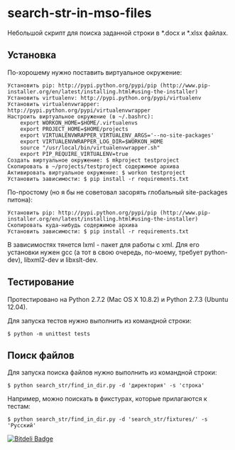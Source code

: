 search-str-in-mso-files
======================

Небольшой скрипт для поиска заданной строки в *.docx и *.xlsx файлах.


Установка
---------

По-хорошему нужно поставить виртуальное окружение:

    Установить pip: http://pypi.python.org/pypi/pip (http://www.pip-installer.org/en/latest/installing.html#using-the-installer)
    Установить virtualenv: http://pypi.python.org/pypi/virtualenv
    Установить virtualenvwrapper: http://pypi.python.org/pypi/virtualenvwrapper
    Настроить виртуальное окружение (в ~/.bashrc):
        export WORKON_HOME=$HOME/.virtualenvs
        export PROJECT_HOME=$HOME/projects
        export VIRTUALENVWRAPPER_VIRTUALENV_ARGS='--no-site-packages'
        export VIRTUALENVWRAPPER_LOG_DIR=$WORKON_HOME
        source "/usr/local/bin/virtualenvwrapper.sh"
        export PIP_REQUIRE_VIRTUALENV=true
    Создать виртуальное окружение: $ mkproject testproject
    Скопировать в ~/projects/testproject содержимое архива
    Активировать виртуальное окружение: $ workon testproject
    Установить зависимости: $ pip install -r requirements.txt

По-простому (но я бы не советовал засорять глобальный site-packages питона):

    Установить pip: http://pypi.python.org/pypi/pip (http://www.pip-installer.org/en/latest/installing.html#using-the-installer)
    Скопировать куда-нибудь содержимое архива
    Установить зависимости: $ pip install -r requirements.txt

В зависимостях тянется lxml - пакет для работы с xml.
Для его установки нужен gcc (а тот в свою очередь, по-моему, требует python-dev), libxml2-dev и libxslt-dev.


Тестирование
------------

Протестировано на Python 2.7.2 (Mac OS X 10.8.2) и Python 2.7.3 (Ubuntu 12.04).

Для запуска тестов нужно выполнить из командной строки:

    $ python -m unittest tests


Поиск файлов
------------

Для запуска поиска файлов нужно выполнить из командной строки:

    $ python search_str/find_in_dir.py -d 'директория' -s 'строка'

Например, можно поискать в фикстурах, которые прилагаются к тестам:

    $ python search_str/find_in_dir.py -d 'search_str/fixtures/' -s 'Русский'


[![Bitdeli Badge](https://d2weczhvl823v0.cloudfront.net/saippuakauppias/search-str-in-mso-files/trend.png)](https://bitdeli.com/free "Bitdeli Badge")
